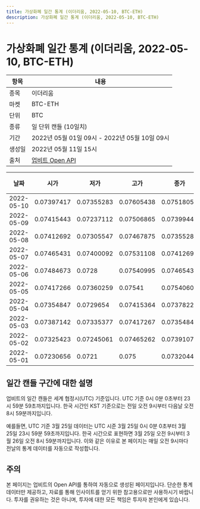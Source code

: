```yaml
---
title: 가상화폐 일간 통계 (이더리움, 2022-05-10, BTC-ETH)
description: 가상화폐 일간 통계 (이더리움, 2022-05-10, BTC-ETH)
---
```



가상화폐 일간 통계 (이더리움, 2022-05-10, BTC-ETH)
===

|항목|내용|
|--|--|
|종목|이더리움|
|마켓|BTC-ETH|
|단위|BTC|
|종류|일 단위 캔들 (10일치)|
|기간|2022년 05월 01일 09시 - 2022년 05월 10일 09시|
|생성일|2022년 05월 11일 15시|
|출처|[업비트 Open API](https://docs.upbit.com)|


|날짜|시가|저가|고가|종가|비고|
|--|--|--|--|--|--|
|2022-05-10|0.07397417|0.07355283|0.07605438|0.07518056|    |
|2022-05-09|0.07415443|0.07237112|0.07506865|0.07399449|    |
|2022-05-08|0.07412692|0.07305547|0.07467875|0.07355282|    |
|2022-05-07|0.07465431|0.07400092|0.07531108|0.07412692|    |
|2022-05-06|0.07484673|0.0728|0.07540995|0.07465431|    |
|2022-05-05|0.07417266|0.07360259|0.07541|0.07540601|    |
|2022-05-04|0.07354847|0.0729654|0.07415364|0.07378229|    |
|2022-05-03|0.07387142|0.07335377|0.07417267|0.07354847|    |
|2022-05-02|0.07325423|0.07245061|0.07465262|0.07391075|    |
|2022-05-01|0.07230656|0.0721|0.075|0.07320446|    |


일간 캔들 구간에 대한 설명
---


업비트의 일간 캔들은 세계 협정시(UTC) 기준입니다. 
UTC 기준 0시 0분 0초부터 23시 59분 59초까지입니다. 
한국 시간인 KST 기준으로는 전일 오전 9시부터 다음날 오전 8시 59분까지입니다. 


예를들면, UTC 기준 3월 25일 데이터는 UTC 시준 3월 25일 0시 0분 0초부터 3월 25일 23시 59분 59초까지입니다. 
한국 시간으로 표현하면 3월 25일 오전 9시부터 3월 26일 오전 8시 59분까지입니다. 
이와 같은 이유로 본 페이지는 매일 오전 9시마다 전날의 통계 데이터를 자동으로 작성합니다. 


주의
---


본 페이지는 업비트의 Open API를 통하여 자동으로 생성된 페이지입니다. 
단순한 통계 데이터만 제공하고, 자료를 통해 인사이트를 얻기 위한 참고용으로만 사용하시기 바랍니다. 
투자를 권유하는 것은 아니며, 투자에 대한 모든 책임은 투자자 본인에게 있습니다. 
